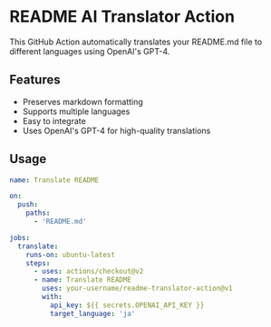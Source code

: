 # README AI Translator Action

This GitHub Action automatically translates your README.md file to different languages using OpenAI's GPT-4.

## Features

- Preserves markdown formatting
- Supports multiple languages
- Easy to integrate
- Uses OpenAI's GPT-4 for high-quality translations

## Usage

```yaml
name: Translate README

on:
  push:
    paths:
      - 'README.md'

jobs:
  translate:
    runs-on: ubuntu-latest
    steps:
      - uses: actions/checkout@v2
      - name: Translate README
        uses: your-username/readme-translator-action@v1
        with:
          api_key: ${{ secrets.OPENAI_API_KEY }}
          target_language: 'ja'